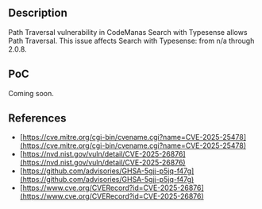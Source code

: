 <b><h2>Description</b></h2>

Path Traversal vulnerability in CodeManas Search with Typesense allows Path Traversal. This issue affects Search with Typesense: from n/a through 2.0.8.
<b><h2>PoC</b></h2>

Coming soon.

<b><h2>References</b></h2>
- [https://cve.mitre.org/cgi-bin/cvename.cgi?name=CVE-2025-25478](https://cve.mitre.org/cgi-bin/cvename.cgi?name=CVE-2025-25478)
- [https://nvd.nist.gov/vuln/detail/CVE-2025-26876](https://nvd.nist.gov/vuln/detail/CVE-2025-26876)
- [https://github.com/advisories/GHSA-5gjj-p5jq-f47g](https://github.com/advisories/GHSA-5gjj-p5jq-f47g)
- [https://www.cve.org/CVERecord?id=CVE-2025-26876](https://www.cve.org/CVERecord?id=CVE-2025-26876)
